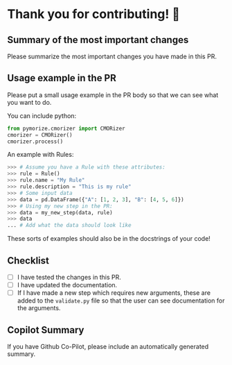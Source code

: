 # Thank you for contributing! 🎉

## Summary of the most important changes
Please summarize the most important changes you have made in this PR.

## Usage example in the PR

Please put a small usage example in the PR body so that we can see what you want to do.

You can include python:
```python
from pymorize.cmorizer import CMORizer
cmorizer = CMORizer()
cmorizer.process()
```
An example with Rules:
```python
>>> # Assume you have a Rule with these attributes:
>>> rule = Rule()
>>> rule.name = "My Rule"
>>> rule.description = "This is my rule"
>>> # Some input data
>>> data = pd.DataFrame({"A": [1, 2, 3], "B": [4, 5, 6]})
>>> # Using my new step in the PR:
>>> data = my_new_step(data, rule)
>>> data
... # Add what the data should look like
```

These sorts of examples should also be in the docstrings of your code!

## Checklist
+ [ ] I have tested the changes in this PR.
+ [ ] I have updated the documentation.
+ [ ] If I have made a new step which requires new arguments, these are added to the `validate.py` file 
      so that the user can see documentation for the arguments.

## Copilot Summary
If you have Github Co-Pilot, please include an automatically generated summary.

